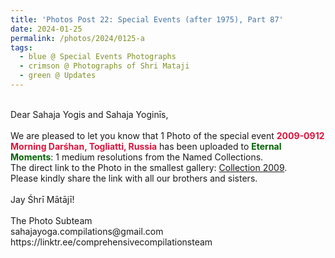 ```yaml
---
title: 'Photos Post 22: Special Events (after 1975), Part 87'
date: 2024-01-25
permalink: /photos/2024/0125-a
tags:
  - blue @ Special Events Photographs
  - crimson @ Photographs of Shri Mataji
  - green @ Updates
---
```


<p>
<br>
Dear Sahaja Yogis and Sahaja Yoginīs,<br>
<br>
We are pleased to let you know that 1 Photo of the special event <font color="Crimson"><b>2009-0912 Morning Darśhan, Togliatti, Russia</b></font> has been uploaded to <font color="DarkGreen"><b>Eternal Moments</b></font>: 1 medium resolutions from the Named Collections.<br>
The direct link to the Photo in the smallest gallery: <a href="https://eternalmoments.smugmug.com/Collections/Alan-Wherry-Collection/2009">Collection 2009</a>.<br>
Please kindly share the link with all our brothers and sisters.<br>
<br>
Jay Śhrī Mātājī!<br>
<br>
The Photo Subteam<br>
sahajayoga.compilations@gmail.com<br>
https://linktr.ee/comprehensivecompilationsteam
</p>